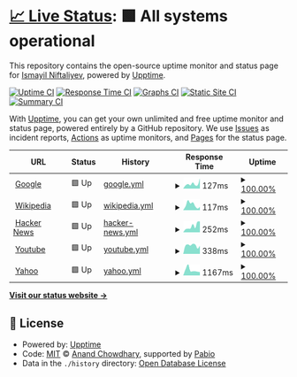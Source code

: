 # [📈 Live Status](https://ismanf.github.io/uptime-test): <!--live status--> **🟩 All systems operational**

This repository contains the open-source uptime monitor and status page for [Ismayil Niftaliyev](https://ismanf.github.io/uptime-test), powered by [Upptime](https://github.com/upptime/upptime).

[![Uptime CI](https://github.com/ismanf/uptime-test/workflows/Uptime%20CI/badge.svg)](https://github.com/ismanf/uptime-test/actions?query=workflow%3A%22Uptime+CI%22)
[![Response Time CI](https://github.com/ismanf/uptime-test/workflows/Response%20Time%20CI/badge.svg)](https://github.com/ismanf/uptime-test/actions?query=workflow%3A%22Response+Time+CI%22)
[![Graphs CI](https://github.com/ismanf/uptime-test/workflows/Graphs%20CI/badge.svg)](https://github.com/ismanf/uptime-test/actions?query=workflow%3A%22Graphs+CI%22)
[![Static Site CI](https://github.com/ismanf/uptime-test/workflows/Static%20Site%20CI/badge.svg)](https://github.com/ismanf/uptime-test/actions?query=workflow%3A%22Static+Site+CI%22)
[![Summary CI](https://github.com/ismanf/uptime-test/workflows/Summary%20CI/badge.svg)](https://github.com/ismanf/uptime-test/actions?query=workflow%3A%22Summary+CI%22)

With [Upptime](https://upptime.js.org), you can get your own unlimited and free uptime monitor and status page, powered entirely by a GitHub repository. We use [Issues](https://github.com/ismanf/uptime-test/issues) as incident reports, [Actions](https://github.com/ismanf/uptime-test/actions) as uptime monitors, and [Pages](https://ismanf.github.io/uptime-test) for the status page.

<!--start: status pages-->
<!-- This summary is generated by Upptime (https://github.com/upptime/upptime) -->
<!-- Do not edit this manually, your changes will be overwritten -->
<!-- prettier-ignore -->
| URL | Status | History | Response Time | Uptime |
| --- | ------ | ------- | ------------- | ------ |
| <img alt="" src="https://icons.duckduckgo.com/ip3/www.google.com.ico" height="13"> [Google](https://www.google.com) | 🟩 Up | [google.yml](https://github.com/ismanf/uptime-test/commits/HEAD/history/google.yml) | <details><summary><img alt="Response time graph" src="./graphs/google/response-time-week.png" height="20"> 127ms</summary><br><a href="https://ismanf.github.io/uptime-test/history/google"><img alt="Response time 105" src="https://img.shields.io/endpoint?url=https%3A%2F%2Fraw.githubusercontent.com%2Fismanf%2Fuptime-test%2FHEAD%2Fapi%2Fgoogle%2Fresponse-time.json"></a><br><a href="https://ismanf.github.io/uptime-test/history/google"><img alt="24-hour response time 267" src="https://img.shields.io/endpoint?url=https%3A%2F%2Fraw.githubusercontent.com%2Fismanf%2Fuptime-test%2FHEAD%2Fapi%2Fgoogle%2Fresponse-time-day.json"></a><br><a href="https://ismanf.github.io/uptime-test/history/google"><img alt="7-day response time 127" src="https://img.shields.io/endpoint?url=https%3A%2F%2Fraw.githubusercontent.com%2Fismanf%2Fuptime-test%2FHEAD%2Fapi%2Fgoogle%2Fresponse-time-week.json"></a><br><a href="https://ismanf.github.io/uptime-test/history/google"><img alt="30-day response time 105" src="https://img.shields.io/endpoint?url=https%3A%2F%2Fraw.githubusercontent.com%2Fismanf%2Fuptime-test%2FHEAD%2Fapi%2Fgoogle%2Fresponse-time-month.json"></a><br><a href="https://ismanf.github.io/uptime-test/history/google"><img alt="1-year response time 105" src="https://img.shields.io/endpoint?url=https%3A%2F%2Fraw.githubusercontent.com%2Fismanf%2Fuptime-test%2FHEAD%2Fapi%2Fgoogle%2Fresponse-time-year.json"></a></details> | <details><summary><a href="https://ismanf.github.io/uptime-test/history/google">100.00%</a></summary><a href="https://ismanf.github.io/uptime-test/history/google"><img alt="All-time uptime 100.00%" src="https://img.shields.io/endpoint?url=https%3A%2F%2Fraw.githubusercontent.com%2Fismanf%2Fuptime-test%2FHEAD%2Fapi%2Fgoogle%2Fuptime.json"></a><br><a href="https://ismanf.github.io/uptime-test/history/google"><img alt="24-hour uptime 100.00%" src="https://img.shields.io/endpoint?url=https%3A%2F%2Fraw.githubusercontent.com%2Fismanf%2Fuptime-test%2FHEAD%2Fapi%2Fgoogle%2Fuptime-day.json"></a><br><a href="https://ismanf.github.io/uptime-test/history/google"><img alt="7-day uptime 100.00%" src="https://img.shields.io/endpoint?url=https%3A%2F%2Fraw.githubusercontent.com%2Fismanf%2Fuptime-test%2FHEAD%2Fapi%2Fgoogle%2Fuptime-week.json"></a><br><a href="https://ismanf.github.io/uptime-test/history/google"><img alt="30-day uptime 100.00%" src="https://img.shields.io/endpoint?url=https%3A%2F%2Fraw.githubusercontent.com%2Fismanf%2Fuptime-test%2FHEAD%2Fapi%2Fgoogle%2Fuptime-month.json"></a><br><a href="https://ismanf.github.io/uptime-test/history/google"><img alt="1-year uptime 100.00%" src="https://img.shields.io/endpoint?url=https%3A%2F%2Fraw.githubusercontent.com%2Fismanf%2Fuptime-test%2FHEAD%2Fapi%2Fgoogle%2Fuptime-year.json"></a></details>
| <img alt="" src="https://icons.duckduckgo.com/ip3/en.wikipedia.org.ico" height="13"> [Wikipedia](https://en.wikipedia.org) | 🟩 Up | [wikipedia.yml](https://github.com/ismanf/uptime-test/commits/HEAD/history/wikipedia.yml) | <details><summary><img alt="Response time graph" src="./graphs/wikipedia/response-time-week.png" height="20"> 117ms</summary><br><a href="https://ismanf.github.io/uptime-test/history/wikipedia"><img alt="Response time 143" src="https://img.shields.io/endpoint?url=https%3A%2F%2Fraw.githubusercontent.com%2Fismanf%2Fuptime-test%2FHEAD%2Fapi%2Fwikipedia%2Fresponse-time.json"></a><br><a href="https://ismanf.github.io/uptime-test/history/wikipedia"><img alt="24-hour response time 69" src="https://img.shields.io/endpoint?url=https%3A%2F%2Fraw.githubusercontent.com%2Fismanf%2Fuptime-test%2FHEAD%2Fapi%2Fwikipedia%2Fresponse-time-day.json"></a><br><a href="https://ismanf.github.io/uptime-test/history/wikipedia"><img alt="7-day response time 117" src="https://img.shields.io/endpoint?url=https%3A%2F%2Fraw.githubusercontent.com%2Fismanf%2Fuptime-test%2FHEAD%2Fapi%2Fwikipedia%2Fresponse-time-week.json"></a><br><a href="https://ismanf.github.io/uptime-test/history/wikipedia"><img alt="30-day response time 143" src="https://img.shields.io/endpoint?url=https%3A%2F%2Fraw.githubusercontent.com%2Fismanf%2Fuptime-test%2FHEAD%2Fapi%2Fwikipedia%2Fresponse-time-month.json"></a><br><a href="https://ismanf.github.io/uptime-test/history/wikipedia"><img alt="1-year response time 143" src="https://img.shields.io/endpoint?url=https%3A%2F%2Fraw.githubusercontent.com%2Fismanf%2Fuptime-test%2FHEAD%2Fapi%2Fwikipedia%2Fresponse-time-year.json"></a></details> | <details><summary><a href="https://ismanf.github.io/uptime-test/history/wikipedia">100.00%</a></summary><a href="https://ismanf.github.io/uptime-test/history/wikipedia"><img alt="All-time uptime 100.00%" src="https://img.shields.io/endpoint?url=https%3A%2F%2Fraw.githubusercontent.com%2Fismanf%2Fuptime-test%2FHEAD%2Fapi%2Fwikipedia%2Fuptime.json"></a><br><a href="https://ismanf.github.io/uptime-test/history/wikipedia"><img alt="24-hour uptime 100.00%" src="https://img.shields.io/endpoint?url=https%3A%2F%2Fraw.githubusercontent.com%2Fismanf%2Fuptime-test%2FHEAD%2Fapi%2Fwikipedia%2Fuptime-day.json"></a><br><a href="https://ismanf.github.io/uptime-test/history/wikipedia"><img alt="7-day uptime 100.00%" src="https://img.shields.io/endpoint?url=https%3A%2F%2Fraw.githubusercontent.com%2Fismanf%2Fuptime-test%2FHEAD%2Fapi%2Fwikipedia%2Fuptime-week.json"></a><br><a href="https://ismanf.github.io/uptime-test/history/wikipedia"><img alt="30-day uptime 100.00%" src="https://img.shields.io/endpoint?url=https%3A%2F%2Fraw.githubusercontent.com%2Fismanf%2Fuptime-test%2FHEAD%2Fapi%2Fwikipedia%2Fuptime-month.json"></a><br><a href="https://ismanf.github.io/uptime-test/history/wikipedia"><img alt="1-year uptime 100.00%" src="https://img.shields.io/endpoint?url=https%3A%2F%2Fraw.githubusercontent.com%2Fismanf%2Fuptime-test%2FHEAD%2Fapi%2Fwikipedia%2Fuptime-year.json"></a></details>
| <img alt="" src="https://icons.duckduckgo.com/ip3/news.ycombinator.com.ico" height="13"> [Hacker News](https://news.ycombinator.com) | 🟩 Up | [hacker-news.yml](https://github.com/ismanf/uptime-test/commits/HEAD/history/hacker-news.yml) | <details><summary><img alt="Response time graph" src="./graphs/hacker-news/response-time-week.png" height="20"> 252ms</summary><br><a href="https://ismanf.github.io/uptime-test/history/hacker-news"><img alt="Response time 270" src="https://img.shields.io/endpoint?url=https%3A%2F%2Fraw.githubusercontent.com%2Fismanf%2Fuptime-test%2FHEAD%2Fapi%2Fhacker-news%2Fresponse-time.json"></a><br><a href="https://ismanf.github.io/uptime-test/history/hacker-news"><img alt="24-hour response time 439" src="https://img.shields.io/endpoint?url=https%3A%2F%2Fraw.githubusercontent.com%2Fismanf%2Fuptime-test%2FHEAD%2Fapi%2Fhacker-news%2Fresponse-time-day.json"></a><br><a href="https://ismanf.github.io/uptime-test/history/hacker-news"><img alt="7-day response time 252" src="https://img.shields.io/endpoint?url=https%3A%2F%2Fraw.githubusercontent.com%2Fismanf%2Fuptime-test%2FHEAD%2Fapi%2Fhacker-news%2Fresponse-time-week.json"></a><br><a href="https://ismanf.github.io/uptime-test/history/hacker-news"><img alt="30-day response time 270" src="https://img.shields.io/endpoint?url=https%3A%2F%2Fraw.githubusercontent.com%2Fismanf%2Fuptime-test%2FHEAD%2Fapi%2Fhacker-news%2Fresponse-time-month.json"></a><br><a href="https://ismanf.github.io/uptime-test/history/hacker-news"><img alt="1-year response time 270" src="https://img.shields.io/endpoint?url=https%3A%2F%2Fraw.githubusercontent.com%2Fismanf%2Fuptime-test%2FHEAD%2Fapi%2Fhacker-news%2Fresponse-time-year.json"></a></details> | <details><summary><a href="https://ismanf.github.io/uptime-test/history/hacker-news">100.00%</a></summary><a href="https://ismanf.github.io/uptime-test/history/hacker-news"><img alt="All-time uptime 100.00%" src="https://img.shields.io/endpoint?url=https%3A%2F%2Fraw.githubusercontent.com%2Fismanf%2Fuptime-test%2FHEAD%2Fapi%2Fhacker-news%2Fuptime.json"></a><br><a href="https://ismanf.github.io/uptime-test/history/hacker-news"><img alt="24-hour uptime 100.00%" src="https://img.shields.io/endpoint?url=https%3A%2F%2Fraw.githubusercontent.com%2Fismanf%2Fuptime-test%2FHEAD%2Fapi%2Fhacker-news%2Fuptime-day.json"></a><br><a href="https://ismanf.github.io/uptime-test/history/hacker-news"><img alt="7-day uptime 100.00%" src="https://img.shields.io/endpoint?url=https%3A%2F%2Fraw.githubusercontent.com%2Fismanf%2Fuptime-test%2FHEAD%2Fapi%2Fhacker-news%2Fuptime-week.json"></a><br><a href="https://ismanf.github.io/uptime-test/history/hacker-news"><img alt="30-day uptime 100.00%" src="https://img.shields.io/endpoint?url=https%3A%2F%2Fraw.githubusercontent.com%2Fismanf%2Fuptime-test%2FHEAD%2Fapi%2Fhacker-news%2Fuptime-month.json"></a><br><a href="https://ismanf.github.io/uptime-test/history/hacker-news"><img alt="1-year uptime 100.00%" src="https://img.shields.io/endpoint?url=https%3A%2F%2Fraw.githubusercontent.com%2Fismanf%2Fuptime-test%2FHEAD%2Fapi%2Fhacker-news%2Fuptime-year.json"></a></details>
| <img alt="" src="https://icons.duckduckgo.com/ip3/youtube.com.ico" height="13"> [Youtube](https://youtube.com) | 🟩 Up | [youtube.yml](https://github.com/ismanf/uptime-test/commits/HEAD/history/youtube.yml) | <details><summary><img alt="Response time graph" src="./graphs/youtube/response-time-week.png" height="20"> 338ms</summary><br><a href="https://ismanf.github.io/uptime-test/history/youtube"><img alt="Response time 320" src="https://img.shields.io/endpoint?url=https%3A%2F%2Fraw.githubusercontent.com%2Fismanf%2Fuptime-test%2FHEAD%2Fapi%2Fyoutube%2Fresponse-time.json"></a><br><a href="https://ismanf.github.io/uptime-test/history/youtube"><img alt="24-hour response time 318" src="https://img.shields.io/endpoint?url=https%3A%2F%2Fraw.githubusercontent.com%2Fismanf%2Fuptime-test%2FHEAD%2Fapi%2Fyoutube%2Fresponse-time-day.json"></a><br><a href="https://ismanf.github.io/uptime-test/history/youtube"><img alt="7-day response time 338" src="https://img.shields.io/endpoint?url=https%3A%2F%2Fraw.githubusercontent.com%2Fismanf%2Fuptime-test%2FHEAD%2Fapi%2Fyoutube%2Fresponse-time-week.json"></a><br><a href="https://ismanf.github.io/uptime-test/history/youtube"><img alt="30-day response time 320" src="https://img.shields.io/endpoint?url=https%3A%2F%2Fraw.githubusercontent.com%2Fismanf%2Fuptime-test%2FHEAD%2Fapi%2Fyoutube%2Fresponse-time-month.json"></a><br><a href="https://ismanf.github.io/uptime-test/history/youtube"><img alt="1-year response time 320" src="https://img.shields.io/endpoint?url=https%3A%2F%2Fraw.githubusercontent.com%2Fismanf%2Fuptime-test%2FHEAD%2Fapi%2Fyoutube%2Fresponse-time-year.json"></a></details> | <details><summary><a href="https://ismanf.github.io/uptime-test/history/youtube">100.00%</a></summary><a href="https://ismanf.github.io/uptime-test/history/youtube"><img alt="All-time uptime 100.00%" src="https://img.shields.io/endpoint?url=https%3A%2F%2Fraw.githubusercontent.com%2Fismanf%2Fuptime-test%2FHEAD%2Fapi%2Fyoutube%2Fuptime.json"></a><br><a href="https://ismanf.github.io/uptime-test/history/youtube"><img alt="24-hour uptime 100.00%" src="https://img.shields.io/endpoint?url=https%3A%2F%2Fraw.githubusercontent.com%2Fismanf%2Fuptime-test%2FHEAD%2Fapi%2Fyoutube%2Fuptime-day.json"></a><br><a href="https://ismanf.github.io/uptime-test/history/youtube"><img alt="7-day uptime 100.00%" src="https://img.shields.io/endpoint?url=https%3A%2F%2Fraw.githubusercontent.com%2Fismanf%2Fuptime-test%2FHEAD%2Fapi%2Fyoutube%2Fuptime-week.json"></a><br><a href="https://ismanf.github.io/uptime-test/history/youtube"><img alt="30-day uptime 100.00%" src="https://img.shields.io/endpoint?url=https%3A%2F%2Fraw.githubusercontent.com%2Fismanf%2Fuptime-test%2FHEAD%2Fapi%2Fyoutube%2Fuptime-month.json"></a><br><a href="https://ismanf.github.io/uptime-test/history/youtube"><img alt="1-year uptime 100.00%" src="https://img.shields.io/endpoint?url=https%3A%2F%2Fraw.githubusercontent.com%2Fismanf%2Fuptime-test%2FHEAD%2Fapi%2Fyoutube%2Fuptime-year.json"></a></details>
| <img alt="" src="https://icons.duckduckgo.com/ip3/yahoo.com.ico" height="13"> [Yahoo](https://yahoo.com) | 🟩 Up | [yahoo.yml](https://github.com/ismanf/uptime-test/commits/HEAD/history/yahoo.yml) | <details><summary><img alt="Response time graph" src="./graphs/yahoo/response-time-week.png" height="20"> 1167ms</summary><br><a href="https://ismanf.github.io/uptime-test/history/yahoo"><img alt="Response time 1501" src="https://img.shields.io/endpoint?url=https%3A%2F%2Fraw.githubusercontent.com%2Fismanf%2Fuptime-test%2FHEAD%2Fapi%2Fyahoo%2Fresponse-time.json"></a><br><a href="https://ismanf.github.io/uptime-test/history/yahoo"><img alt="24-hour response time 729" src="https://img.shields.io/endpoint?url=https%3A%2F%2Fraw.githubusercontent.com%2Fismanf%2Fuptime-test%2FHEAD%2Fapi%2Fyahoo%2Fresponse-time-day.json"></a><br><a href="https://ismanf.github.io/uptime-test/history/yahoo"><img alt="7-day response time 1167" src="https://img.shields.io/endpoint?url=https%3A%2F%2Fraw.githubusercontent.com%2Fismanf%2Fuptime-test%2FHEAD%2Fapi%2Fyahoo%2Fresponse-time-week.json"></a><br><a href="https://ismanf.github.io/uptime-test/history/yahoo"><img alt="30-day response time 1501" src="https://img.shields.io/endpoint?url=https%3A%2F%2Fraw.githubusercontent.com%2Fismanf%2Fuptime-test%2FHEAD%2Fapi%2Fyahoo%2Fresponse-time-month.json"></a><br><a href="https://ismanf.github.io/uptime-test/history/yahoo"><img alt="1-year response time 1501" src="https://img.shields.io/endpoint?url=https%3A%2F%2Fraw.githubusercontent.com%2Fismanf%2Fuptime-test%2FHEAD%2Fapi%2Fyahoo%2Fresponse-time-year.json"></a></details> | <details><summary><a href="https://ismanf.github.io/uptime-test/history/yahoo">100.00%</a></summary><a href="https://ismanf.github.io/uptime-test/history/yahoo"><img alt="All-time uptime 100.00%" src="https://img.shields.io/endpoint?url=https%3A%2F%2Fraw.githubusercontent.com%2Fismanf%2Fuptime-test%2FHEAD%2Fapi%2Fyahoo%2Fuptime.json"></a><br><a href="https://ismanf.github.io/uptime-test/history/yahoo"><img alt="24-hour uptime 100.00%" src="https://img.shields.io/endpoint?url=https%3A%2F%2Fraw.githubusercontent.com%2Fismanf%2Fuptime-test%2FHEAD%2Fapi%2Fyahoo%2Fuptime-day.json"></a><br><a href="https://ismanf.github.io/uptime-test/history/yahoo"><img alt="7-day uptime 100.00%" src="https://img.shields.io/endpoint?url=https%3A%2F%2Fraw.githubusercontent.com%2Fismanf%2Fuptime-test%2FHEAD%2Fapi%2Fyahoo%2Fuptime-week.json"></a><br><a href="https://ismanf.github.io/uptime-test/history/yahoo"><img alt="30-day uptime 100.00%" src="https://img.shields.io/endpoint?url=https%3A%2F%2Fraw.githubusercontent.com%2Fismanf%2Fuptime-test%2FHEAD%2Fapi%2Fyahoo%2Fuptime-month.json"></a><br><a href="https://ismanf.github.io/uptime-test/history/yahoo"><img alt="1-year uptime 100.00%" src="https://img.shields.io/endpoint?url=https%3A%2F%2Fraw.githubusercontent.com%2Fismanf%2Fuptime-test%2FHEAD%2Fapi%2Fyahoo%2Fuptime-year.json"></a></details>

<!--end: status pages-->

[**Visit our status website →**](https://ismanf.github.io/uptime-test)

## 📄 License

- Powered by: [Upptime](https://github.com/upptime/upptime)
- Code: [MIT](./LICENSE) © [Anand Chowdhary](https://anandchowdhary.com), supported by [Pabio](https://pabio.com)
- Data in the `./history` directory: [Open Database License](https://opendatacommons.org/licenses/odbl/1-0/)
